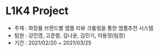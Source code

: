 # L1K4 Project
  + 주제 : 화장품 브랜드별 앰플 리뷰 크롤링을 통한 앰플추천 시스템
  + 팀원 : 강진영, 고준렬, 김나윤, 김민기, 이용정(팀장)
  + 기간 : 2021/02/20 ~ 2021/03/25
